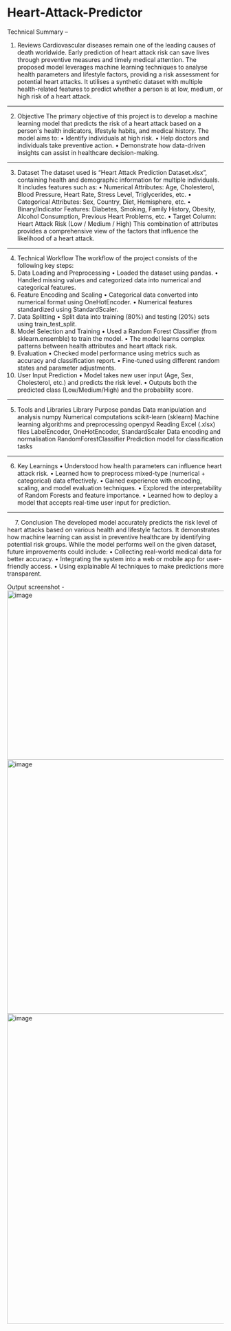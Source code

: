 # Heart-Attack-Predictor

Technical Summary – 
1. Reviews
Cardiovascular diseases remain one of the leading causes of death worldwide. Early prediction of heart attack risk can save lives through preventive measures and timely medical attention. The proposed model leverages machine learning techniques to analyse health parameters and lifestyle factors, providing a risk assessment for potential heart attacks. It utilises a synthetic dataset with multiple health-related features to predict whether a person is at low, medium, or high risk of a heart attack.
________________________________________
2. Objective
The primary objective of this project is to develop a machine learning model that predicts the risk of a heart attack based on a person's health indicators, lifestyle habits, and medical history.
The model aims to:
•	Identify individuals at high risk.
•	Help doctors and individuals take preventive action.
•	Demonstrate how data-driven insights can assist in healthcare decision-making.
________________________________________
3. Dataset
The dataset used is “Heart Attack Prediction Dataset.xlsx”, containing health and demographic information for multiple individuals.
It includes features such as:
•	Numerical Attributes: Age, Cholesterol, Blood Pressure, Heart Rate, Stress Level, Triglycerides, etc.
•	Categorical Attributes: Sex, Country, Diet, Hemisphere, etc.
•	Binary/Indicator Features: Diabetes, Smoking, Family History, Obesity, Alcohol Consumption, Previous Heart Problems, etc.
•	Target Column: Heart Attack Risk (Low / Medium / High)
This combination of attributes provides a comprehensive view of the factors that influence the likelihood of a heart attack.
________________________________________
4. Technical Workflow
The workflow of the project consists of the following key steps:
1.	Data Loading and Preprocessing
•	Loaded the dataset using pandas.
•	Handled missing values and categorized data into numerical and categorical features.
2.	Feature Encoding and Scaling
•	Categorical data converted into numerical format using OneHotEncoder.
•	Numerical features standardized using StandardScaler.
3.	Data Splitting
•	Split data into training (80%) and testing (20%) sets using train_test_split.
4.	Model Selection and Training
•	Used a Random Forest Classifier (from sklearn.ensemble) to train the model.
•	The model learns complex patterns between health attributes and heart attack risk.
5.	Evaluation
•	Checked model performance using metrics such as accuracy and classification report.
•	Fine-tuned using different random states and parameter adjustments.
6.	User Input Prediction
•	Model takes new user input (Age, Sex, Cholesterol, etc.) and predicts the risk level.
•	Outputs both the predicted class (Low/Medium/High) and the probability score.
________________________________________
5. Tools and Libraries
Library	Purpose
pandas	Data manipulation and analysis
numpy	Numerical computations
scikit-learn (sklearn)	Machine learning algorithms and preprocessing
openpyxl	Reading Excel (.xlsx) files
LabelEncoder, OneHotEncoder, StandardScaler	Data encoding and normalisation
RandomForestClassifier	Prediction model for classification tasks
________________________________________
6. Key Learnings
•	Understood how health parameters can influence heart attack risk.
•	Learned how to preprocess mixed-type (numerical + categorical) data effectively.
•	Gained experience with encoding, scaling, and model evaluation techniques.
•	Explored the interpretability of Random Forests and feature importance.
•	Learned how to deploy a model that accepts real-time user input for prediction.
________________________________________
 
7. Conclusion
The developed model accurately predicts the risk level of heart attacks based on various health and lifestyle factors.
It demonstrates how machine learning can assist in preventive healthcare by identifying potential risk groups.
While the model performs well on the given dataset, future improvements could include:
•	Collecting real-world medical data for better accuracy.
•	Integrating the system into a web or mobile app for user-friendly access.
•	Using explainable AI techniques to make predictions more transparent.

Output screenshot - 
<img width="1056" height="393" alt="image" src="https://github.com/user-attachments/assets/428ee39d-3845-45d7-b5c7-d559252097b7" />
<img width="804" height="590" alt="image" src="https://github.com/user-attachments/assets/38dd2c0d-f414-4736-8060-3bb176cd9ede" />
<img width="639" height="721" alt="image" src="https://github.com/user-attachments/assets/dfe3cf45-3bdb-41ee-8efe-458f6b4754c0" />

